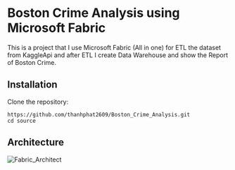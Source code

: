 # Boston Crime Analysis using Microsoft Fabric

This is a project that I use Microsoft Fabric (All in one) for ETL the dataset from KaggleApi and after ETL I create Data Warehouse and show the Report of Boston Crime.

## Installation

Clone the repository:

```
https://github.com/thanhphat2609/Boston_Crime_Analysis.git
cd source
```

## Architecture
![Fabric_Architect](https://github.com/thanhphat2609/Uber_Analytics/assets/84914537/af1f1c7e-cc73-40bf-b4de-baedc16365b4)

